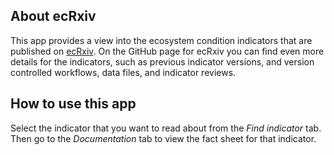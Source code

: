 
## About ecRxiv

This app provides a view into the ecosystem condition indicators that are
published on [ecRxiv](https://github.com/NINAnor/ecRxiv).
On the GitHub page for ecRxiv you can find even more details for the indicators, 
such as previous indicator versions, and version controlled workflows, data files,
and indicator reviews.

## How to use this app

Select the indicator that you want to read about from the *Find indicator* tab. 
Then go to the *Documentation* tab to view the fact sheet for that indicator. 

